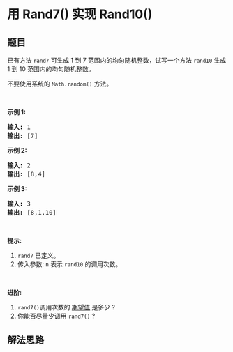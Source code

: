 # 用 Rand7() 实现 Rand10()

## 题目

<HTML><p>已有方法&nbsp;<code>rand7</code>&nbsp;可生成 1 到 7 范围内的均匀随机整数，试写一个方法&nbsp;<code>rand10</code>&nbsp;生成 1 到 10 范围内的均匀随机整数。</p>

<p>不要使用系统的&nbsp;<code>Math.random()</code>&nbsp;方法。</p>

<ol>
</ol>

<p>&nbsp;</p>

<p><strong>示例 1:</strong></p>

<pre>
<strong>输入: </strong>1
<strong>输出: </strong>[7]
</pre>

<p><strong>示例 2:</strong></p>

<pre>
<strong>输入: </strong>2
<strong>输出: </strong>[8,4]
</pre>

<p><strong>示例 3:</strong></p>

<pre>
<strong>输入: </strong>3
<strong>输出: </strong>[8,1,10]
</pre>

<p>&nbsp;</p>

<p><strong>提示:</strong></p>

<ol>
	<li><code>rand7</code>&nbsp;已定义。</li>
	<li>传入参数:&nbsp;<code>n</code>&nbsp;表示&nbsp;<code>rand10</code>&nbsp;的调用次数。</li>
</ol>

<p>&nbsp;</p>

<p><strong>进阶:</strong></p>

<ol>
	<li><code>rand7()</code>调用次数的&nbsp;<a href="https://en.wikipedia.org/wiki/Expected_value" target="_blank">期望值</a>&nbsp;是多少&nbsp;?</li>
	<li>你能否尽量少调用 <code>rand7()</code> ?</li>
</ol>
</HTML>

## 解法思路
